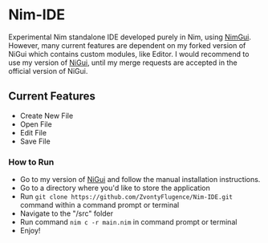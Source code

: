 # Nim-IDE
Experimental Nim standalone IDE developed purely in Nim, using [NimGui](https://github.com/trustable-code/NiGui).
However, many current features are dependent on my forked version of NiGui which contains custom modules, like Editor. I would recommend to use my version of [NiGui](https://github.com/ZvontyFlugence/NiGui), until my merge requests are accepted in the official version of NiGui.

## Current Features
- Create New File
- Open File
- Edit File
- Save File

### How to Run
- Go to my version of [NiGui](https://github.com/ZvontyFlugence/NiGui) and follow the manual installation instructions.
- Go to a directory where you'd like to store the application
- Run `git clone https://github.com/ZvontyFlugence/Nim-IDE.git` command within a command prompt or terminal
- Navigate to the "/src" folder
- Run command `nim c -r main.nim` in command prompt or terminal
- Enjoy!
